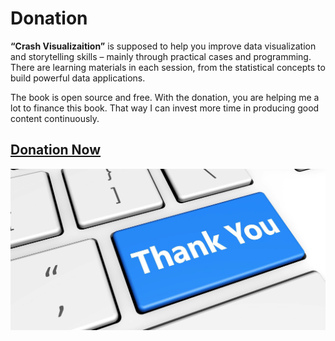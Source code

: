 # Donation

**“Crash Visualizaition”** is supposed to help you improve data visualization and storytelling skills – mainly through practical cases and programming. There are learning materials in each session, from the statistical concepts to build powerful data applications.

The book is open source and free. With the donation, you are helping me a lot to finance this book. That way I can invest more time in producing good content continuously.

## [Donation Now](https://www.veccoinsight.com/book-donation/#.Xw6H8pP7Rsa)

![](../.gitbook/assets/1_xdkacageljv79lpspz42pa.jpg)

